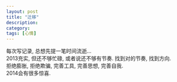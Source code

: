 ```yaml
---
layout: post
title: "迁移"
description: 
category: 
tags: [心情]
---
```


每次写记录, 总想先提一笔时间流逝...  
2013充实, 但还不够忙碌, 或者说还不够有节奏. 找到对的节奏, 找到方向.  
拒绝膨胀, 拒绝欺骗, 完善工具, 完善思想, 完善自我.  
2014会有很多惊喜.